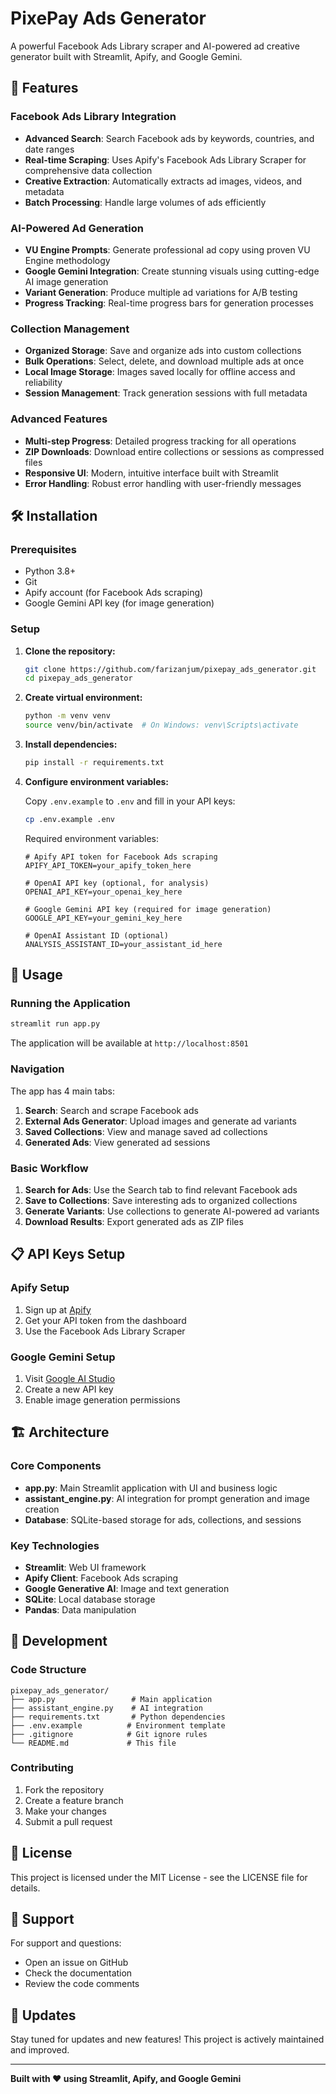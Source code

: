 # PixePay Ads Generator

A powerful Facebook Ads Library scraper and AI-powered ad creative generator built with Streamlit, Apify, and Google Gemini.

## 🚀 Features

### Facebook Ads Library Integration
- **Advanced Search**: Search Facebook ads by keywords, countries, and date ranges
- **Real-time Scraping**: Uses Apify's Facebook Ads Library Scraper for comprehensive data collection
- **Creative Extraction**: Automatically extracts ad images, videos, and metadata
- **Batch Processing**: Handle large volumes of ads efficiently

### AI-Powered Ad Generation
- **VU Engine Prompts**: Generate professional ad copy using proven VU Engine methodology
- **Google Gemini Integration**: Create stunning visuals using cutting-edge AI image generation
- **Variant Generation**: Produce multiple ad variations for A/B testing
- **Progress Tracking**: Real-time progress bars for generation processes

### Collection Management
- **Organized Storage**: Save and organize ads into custom collections
- **Bulk Operations**: Select, delete, and download multiple ads at once
- **Local Image Storage**: Images saved locally for offline access and reliability
- **Session Management**: Track generation sessions with full metadata

### Advanced Features
- **Multi-step Progress**: Detailed progress tracking for all operations
- **ZIP Downloads**: Download entire collections or sessions as compressed files
- **Responsive UI**: Modern, intuitive interface built with Streamlit
- **Error Handling**: Robust error handling with user-friendly messages

## 🛠️ Installation

### Prerequisites
- Python 3.8+
- Git
- Apify account (for Facebook Ads scraping)
- Google Gemini API key (for image generation)

### Setup

1. **Clone the repository:**
   ```bash
   git clone https://github.com/farizanjum/pixepay_ads_generator.git
   cd pixepay_ads_generator
   ```

2. **Create virtual environment:**
   ```bash
   python -m venv venv
   source venv/bin/activate  # On Windows: venv\Scripts\activate
   ```

3. **Install dependencies:**
   ```bash
   pip install -r requirements.txt
   ```

4. **Configure environment variables:**

   Copy `.env.example` to `.env` and fill in your API keys:
   ```bash
   cp .env.example .env
   ```

   Required environment variables:
   ```env
   # Apify API token for Facebook Ads scraping
   APIFY_API_TOKEN=your_apify_token_here

   # OpenAI API key (optional, for analysis)
   OPENAI_API_KEY=your_openai_key_here

   # Google Gemini API key (required for image generation)
   GOOGLE_API_KEY=your_gemini_key_here

   # OpenAI Assistant ID (optional)
   ANALYSIS_ASSISTANT_ID=your_assistant_id_here
   ```

## 🚀 Usage

### Running the Application

```bash
streamlit run app.py
```

The application will be available at `http://localhost:8501`

### Navigation

The app has 4 main tabs:

1. **Search**: Search and scrape Facebook ads
2. **External Ads Generator**: Upload images and generate ad variants
3. **Saved Collections**: View and manage saved ad collections
4. **Generated Ads**: View generated ad sessions

### Basic Workflow

1. **Search for Ads**: Use the Search tab to find relevant Facebook ads
2. **Save to Collections**: Save interesting ads to organized collections
3. **Generate Variants**: Use collections to generate AI-powered ad variants
4. **Download Results**: Export generated ads as ZIP files

## 📋 API Keys Setup

### Apify Setup
1. Sign up at [Apify](https://apify.com)
2. Get your API token from the dashboard
3. Use the Facebook Ads Library Scraper

### Google Gemini Setup
1. Visit [Google AI Studio](https://makersuite.google.com/app/apikey)
2. Create a new API key
3. Enable image generation permissions

## 🏗️ Architecture

### Core Components

- **app.py**: Main Streamlit application with UI and business logic
- **assistant_engine.py**: AI integration for prompt generation and image creation
- **Database**: SQLite-based storage for ads, collections, and sessions

### Key Technologies

- **Streamlit**: Web UI framework
- **Apify Client**: Facebook Ads scraping
- **Google Generative AI**: Image and text generation
- **SQLite**: Local database storage
- **Pandas**: Data manipulation

## 🔧 Development

### Code Structure

```
pixepay_ads_generator/
├── app.py                 # Main application
├── assistant_engine.py    # AI integration
├── requirements.txt       # Python dependencies
├── .env.example          # Environment template
├── .gitignore            # Git ignore rules
└── README.md             # This file
```

### Contributing

1. Fork the repository
2. Create a feature branch
3. Make your changes
4. Submit a pull request

## 📄 License

This project is licensed under the MIT License - see the LICENSE file for details.

## 🤝 Support

For support and questions:
- Open an issue on GitHub
- Check the documentation
- Review the code comments

## 🔄 Updates

Stay tuned for updates and new features! This project is actively maintained and improved.

---

**Built with ❤️ using Streamlit, Apify, and Google Gemini**
